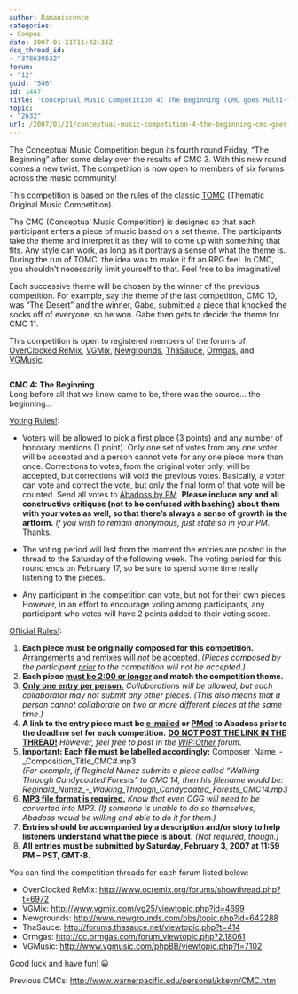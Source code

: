 ```yaml
---
author: Ramaniscence
categories:
- Compos
date: 2007-01-21T11:42:33Z
dsq_thread_id:
- "378639532"
forum:
- "12"
guid: "546"
id: 1447
title: 'Conceptual Music Competition 4: The Beginning (CMC goes Multi-forum!)'
topic:
- "2632"
url: /2007/01/21/conceptual-music-competition-4-the-beginning-cmc-goes-multi-forum/
---
```


The Conceptual Music Competition begun its fourth round Friday, &#8220;The Beginning&#8221; after some delay over the results of CMC 3. With this new round comes a new twist. The competition is now open to members of six forums across the music community!
  
This competition is based on the rules of the classic <a target="_blank" href="http://www.warnerpacific.edu/personal/kkeyn/TOMC.htm">TOMC</a> (Thematic Original Music Competition). 

The CMC (Conceptual Music Competition) is designed so that each participant enters a piece of music based on a set theme. The participants take the theme and interpret it as they will to come up with something that fits. Any style can work, as long as it portrays a sense of what the theme is. During the run of TOMC, the idea was to make it fit an RPG feel. In CMC, you shouldn&#8217;t necessarily limit yourself to that. Feel free to be imaginative!

Each successive theme will be chosen by the winner of the previous competition. For example, say the theme of the last competition, CMC 10, was &#8220;The Desert&#8221; and the winner, Gabe, submitted a piece that knocked the socks off of everyone, so he won. Gabe then gets to decide the theme for CMC 11. 

This competition is open to registered members of the forums of   
<a target="_blank" href="http://www.ocremix.org/">OverClocked ReMix</a>, <a target="_blank" href="http://www.vgmix.com/">VGMix</a>, <a target="_blank" href="http://www.newgrounds.com/">Newgrounds</a>, <a target="_blank" href="../../../../undefined/http://www.thasauce.net">ThaSauce</a>, <a target="_blank" href="http://oc.ormgas.com/">Ormgas</a>, and <a target="_blank" href="http://www.vgmusic.com/">VGMusic</a>.

<img border="0" src="http://www.warnerpacific.edu/personal/kkeyn/CMC/CMC4-forums.jpg" alt="" />

**CMC 4: The Beginning**  
Long before all that we know came to be, there was the source&#8230; the beginning&#8230;

<u>Voting Rules!</u>: 

  * Voters will be allowed to pick a first place (3 points) and any number of honorary mentions (1 point). Only one set of votes from any one voter will be accepted and a person cannot vote for any one piece more than once. Corrections to votes, from the original voter only, will be accepted, but corrections will void the previous votes. Basically, a voter can vote and correct the vote, but only the final form of that vote will be counted. Send all votes to <a target="_blank" href="http://www.ocremix.org/forums/private.php?do=newpm&#038;u=1901">Abadoss by PM</a>. **Please include any and all constructive critiques (not to be confused with bashing) about them with your votes as well, so that there&#8217;s always a sense of growth in the artform.** _If you wish to remain anonymous, just state so in your PM._ Thanks.

  * The voting period will last from the moment the entries are posted in the thread to the Saturday of the following week. The voting period for this round ends on February 17, so be sure to spend some time really listening to the pieces.

  * Any participant in the competition can vote, but not for their own pieces. However, in an effort to encourage voting among participants, any participant who votes will have 2 points added to their voting score.

<u>Official Rules!</u>: 

  1. **Each piece must be originally composed for this competition.** <u>Arrangements and remixes will _not_ be accepted.</u> _(Pieces composed by the participant <u>prior</u> to the competition will not be accepted.)_ 
  2. **Each piece <u>must be 2:00 or longer</u> and match the competition theme.** 
  3. **<u>Only one entry per person.</u>** _Collaborations will be allowed, but each collaborator may not submit any other pieces. (This also means that a person cannot collaborate on two or more different pieces at the same time.)_ 
  4. **A link to the entry piece must be [e-mailed](mailto:Abadoss@yahoo.com) or <a target="_blank" href="http://www.ocremix.org/forums/private.php?do=newpm&#038;u=1901">PMed</a> to Abadoss prior to the deadline set for each competition.** <u>**DO NOT POST THE LINK IN THE THREAD!**</u> _However, feel free to post in the <a target="_blank" href="http://www.ocremix.org/forums/forumdisplay.php?f=19">WIP:Other</a> forum._ 
  5. **Important: Each file must be labelled accordingly:** Composer\_Name\_-\_Composition\_Title_CMC#.mp3   
    _(For example, if Reginald Nunez submits a piece called &#8220;Walking Through Candycoated Forests&#8221; to CMC 14, then his filename would be: Reginald\_Nunez\_-\_Walking\_Through\_Candycoated\_Forests_CMC14.mp3_ 
  6. **<u>MP3 file format is required.</u>** _Know that even OGG will need to be converted into MP3. (If someone is unable to do so themselves, Abadoss would be willing and able to do it for them.)_ 
  7. **Entries should be accompanied by a description and/or story to help listeners understand what the piece is about.** _(Not required, though.)_ 
  8. **All entries must be submitted by Saturday, February 3, 2007 at 11:59 PM &#8211; PST, GMT-8.**

You can find the competition threads for each forum listed below: 

  * OverClocked ReMix: <a target="_blank" href="http://www.ocremix.org/forums/showthread.php?t=6972">http://www.ocremix.org/forums/showthread.php?t=6972</a> 
  * VGMix: <a target="_blank" href="http://www.vgmix.com/vg25/viewtopic.php?id=4699">http://www.vgmix.com/vg25/viewtopic.php?id=4699</a> 
  * Newgrounds: <a target="_blank" href="http://www.newgrounds.com/bbs/topic.php?id=642288">http://www.newgrounds.com/bbs/topic.php?id=642288</a> 
  * ThaSauce: <a target="_blank" href="http://forums.thasauce.net/viewtopic.php?t=414">http://forums.thasauce.net/viewtopic.php?t=414</a> 
  * Ormgas: <a target="_blank" href="http://oc.ormgas.com/forum_viewtopic.php?2.18061">http://oc.ormgas.com/forum_viewtopic.php?2.18061</a> 
  * VGMusic: <a target="_blank" href="http://www.vgmusic.com/phpBB/viewtopic.php?t=7102">http://www.vgmusic.com/phpBB/viewtopic.php?t=7102</a>

Good luck and have fun! 😀

Previous CMCs: <a target="_blank" href="http://www.warnerpacific.edu/personal/kkeyn/CMC.htm">http://www.warnerpacific.edu/personal/kkeyn/CMC.htm</a>